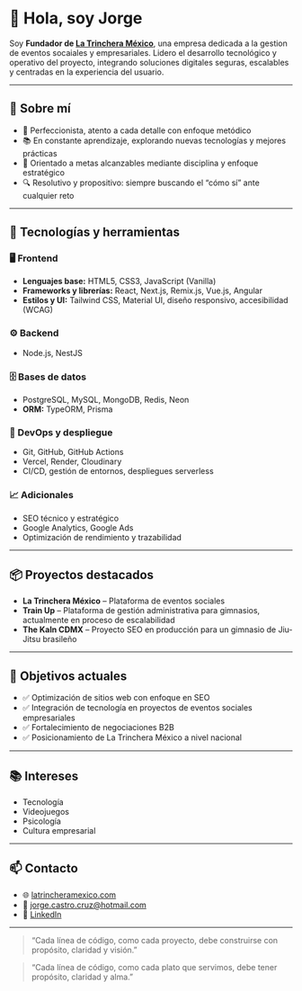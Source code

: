 # 👋 Hola, soy Jorge

Soy **Fundador de [La Trinchera México](https://latrincheramexico.com)**, una empresa dedicada a la gestion de eventos socaiales y empresariales. Lidero el desarrollo tecnológico y operativo del proyecto, integrando soluciones digitales seguras, escalables y centradas en la experiencia del usuario.

---

## 🧠 Sobre mí

- 🎯 Perfeccionista, atento a cada detalle con enfoque metódico  
- 📚 En constante aprendizaje, explorando nuevas tecnologías y mejores prácticas  
- 🧭 Orientado a metas alcanzables mediante disciplina y enfoque estratégico  
- 🔍 Resolutivo y propositivo: siempre buscando el “cómo sí” ante cualquier reto  

---

## 🚀 Tecnologías y herramientas

### 🖥️ Frontend
- **Lenguajes base:** HTML5, CSS3, JavaScript (Vanilla)  
- **Frameworks y librerías:** React, Next.js, Remix.js, Vue.js, Angular  
- **Estilos y UI:** Tailwind CSS, Material UI, diseño responsivo, accesibilidad (WCAG)  

### ⚙️ Backend
- Node.js, NestJS  

### 🗄️ Bases de datos
- PostgreSQL, MySQL, MongoDB, Redis, Neon  
- **ORM:** TypeORM, Prisma  

### 🔧 DevOps y despliegue
- Git, GitHub, GitHub Actions  
- Vercel, Render, Cloudinary  
- CI/CD, gestión de entornos, despliegues serverless  

### 📈 Adicionales
- SEO técnico y estratégico  
- Google Analytics, Google Ads  
- Optimización de rendimiento y trazabilidad  

---

## 📦 Proyectos destacados

- **La Trinchera México** – Plataforma de eventos sociales  
- **Train Up** – Plataforma de gestión administrativa para gimnasios, actualmente en proceso de escalabilidad  
- **The Kaln CDMX** – Proyecto SEO en producción para un gimnasio de Jiu-Jitsu brasileño  

---

## 🎯 Objetivos actuales

- ✅ Optimización de sitios web con enfoque en SEO  
- ✅ Integración de tecnología en proyectos de eventos sociales empresariales  
- ✅ Fortalecimiento de negociaciones B2B  
- ✅ Posicionamiento de La Trinchera México a nivel nacional  

---

## 📚 Intereses

- Tecnología  
- Videojuegos  
- Psicología  
- Cultura empresarial  

---

## 📫 Contacto

- 🌐 [latrincheramexico.com](https://latrincheramexico.com)  
- 📧 jorge.castro.cruz@hotmail.com  
- 💼 [LinkedIn](https://www.linkedin.com/in/jorge-castro-953267144/)  

---

> “Cada línea de código, como cada proyecto, debe construirse con propósito, claridad y visión.”

> “Cada línea de código, como cada plato que servimos, debe tener propósito, claridad y alma.”
